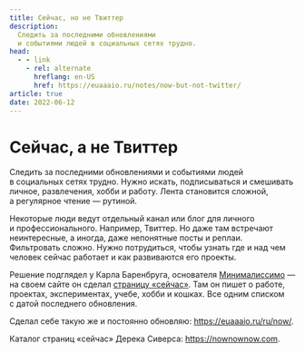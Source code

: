 ```yaml
---
title: Сейчас, но не Твиттер
description:
  Следить за последними обновлениями
  и событиями людей в социальных сетях трудно.
head:
  - - link
    - rel: alternate
      hreflang: en-US
      href: https://euaaaio.ru/notes/now-but-not-twitter/
article: true
date: 2022-06-12
---
```


# Сейчас, а не Твиттер

Следить за последними обновлениями и событиями людей в социальных сетях трудно.
Нужно искать, подписываться и смешивать личное, развлечения, хобби и работу.
Лента становится сложной, а регулярное чтение — рутиной.

Некоторые люди ведут отдельный канал или блог для личного и профессионального.
Например, Твиттер. Но даже там встречают неинтересные, а иногда, даже
непонятные посты и реплаи. Фильтровать сложно. Нужно потрудиться, чтобы узнать
где и над чем человек сейчас работает и как развиваются его проекты.

Решение подглядел у Карла Баренбруга, основателя
[Минималиссимо](https://minimalissimo.com) — на своем сайте он сделал
[страницу «сейчас»](https://cmhb.de/now). Там он пишет о работе, проектах,
экспериментах, учебе, хобби и кошках. Все одним списком с датой последнего
обновления.

Сделал себе такую же и постоянно обновляю: https://euaaaio.ru/ru/now/.

Каталог страниц «сейчас» Дерека Сиверса: https://nownownow.com.
